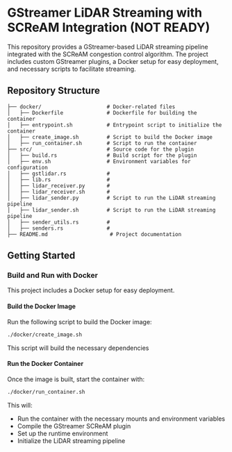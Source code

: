 # **GStreamer LiDAR Streaming with SCReAM Integration (NOT READY)**

This repository provides a GStreamer-based LiDAR streaming pipeline integrated with the SCReAM congestion control algorithm. The project includes custom GStreamer plugins, a Docker setup for easy deployment, and necessary scripts to facilitate streaming.  

## **Repository Structure**  

```
├── docker/                     # Docker-related files
│   ├── Dockerfile              # Dockerfile for building the container
│   ├── entrypoint.sh           # Entrypoint script to initialize the container
│   ├── create_image.sh         # Script to build the Docker image
│   ├── run_container.sh        # Script to run the container
├── src/                        # Source code for the plugin
│   ├── build.rs                # Build script for the plugin
│   ├── env.sh                  # Environment variables for configuration
│   ├── gstlidar.rs             # 
│   ├── lib.rs                  #
│   ├── lidar_receiver.py       #
│   ├── lidar_receiver.sh       #
│   ├── lidar_sender.py         # Script to run the LiDAR streaming pipeline
│   ├── lidar_sender.sh         # Script to run the LiDAR streaming pipeline
│   ├── sender_utils.rs         #
│   ├── senders.rs              # 
├── README.md                    # Project documentation
```

## **Getting Started**

### **Build and Run with Docker**
This project includes a Docker setup for easy deployment.  

#### **Build the Docker Image**
Run the following script to build the Docker image:
```sh
./docker/create_image.sh
```
This script will build the necessary dependencies  

#### **Run the Docker Container**
Once the image is built, start the container with:
```sh
./docker/run_container.sh
```
This will:
- Run the container with the necessary mounts and environment variables  
- Compile the GStreamer SCReAM plugin  
- Set up the runtime environment  
- Initialize the LiDAR streaming pipeline  
